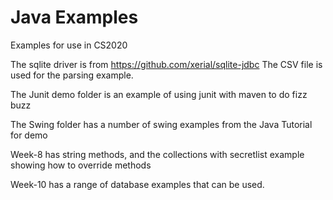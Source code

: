 # Java Examples
Examples for use in CS2020

The sqlite driver is from https://github.com/xerial/sqlite-jdbc
The CSV file is used for the parsing example.

The Junit demo folder is an example of using junit with maven to do fizz buzz

The Swing folder has a number of swing examples from the Java Tutorial for demo

Week-8 has string methods, and the collections with secretlist example showing how to override methods

Week-10 has a range of database examples that can be used.